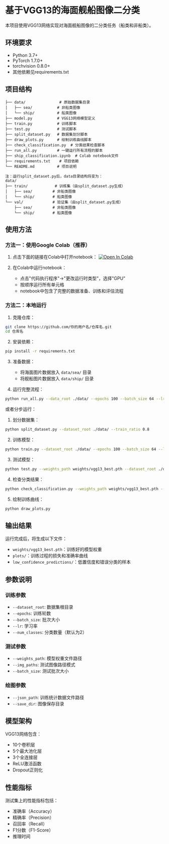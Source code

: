 # 基于VGG13的海面舰船图像二分类

本项目使用VGG13网络实现对海面舰船图像的二分类任务（船类和非船类）。

## 环境要求

- Python 3.7+
- PyTorch 1.7.0+
- torchvision 0.8.0+
- 其他依赖见requirements.txt

## 项目结构
```
├── data/               # 原始数据集目录
│   ├── sea/           # 非船类图像
│   └── ship/          # 船类图像
├── model.py           # VGG13网络模型定义
├── train.py           # 训练脚本
├── test.py            # 测试脚本
├── split_dataset.py   # 数据集划分脚本
├── draw_plots.py      # 绘制训练曲线脚本
├── check_classification.py  # 分类结果检查脚本
├── run_all.py         # 一键运行所有流程的脚本
├── ship_classification.ipynb  # Colab notebook文件
├── requirements.txt    # 项目依赖
└── README.md          # 项目说明

注：运行split_dataset.py后，data目录结构将变为：
data/
├── train/            # 训练集（由split_dataset.py生成）
│   ├── sea/         # 非船类图像
│   └── ship/        # 船类图像
└── val/             # 验证集（由split_dataset.py生成）
    ├── sea/         # 非船类图像
    └── ship/        # 船类图像
```

## 使用方法

### 方法一：使用Google Colab（推荐）

1. 点击下面的链接在Colab中打开notebook：
[![Open In Colab](https://colab.research.google.com/assets/colab-badge.svg)](https://colab.research.google.com/github/你的用户名/仓库名/blob/main/ship_classification.ipynb)

2. 在Colab中运行notebook：
   - 点击"代码执行程序"→"更改运行时类型"，选择"GPU"
   - 按顺序运行所有单元格
   - notebook中包含了完整的数据准备、训练和评估流程

### 方法二：本地运行

1. 克隆仓库：
```bash
git clone https://github.com/你的用户名/仓库名.git
cd 仓库名
```

2. 安装依赖：
```bash
pip install -r requirements.txt
```

3. 准备数据：
   - 将海面图片数据放入 `data/sea/` 目录
   - 将舰船图片数据放入 `data/ship/` 目录

4. 运行完整流程：
```bash
python run_all.py --data_root ./data/ --epochs 100 --batch_size 64 --lr 0.0001
```

或者分步运行：

1. 划分数据集：
```bash
python split_dataset.py --dataset_root ./data/ --train_ratio 0.8
```

2. 训练模型：
```bash
python train.py --dataset_root ./data/ --epochs 100 --batch_size 64 --lr 0.0001
```

3. 测试模型：
```bash
python test.py --weights_path weights/vgg13_best.pth --dataset_root ./data/
```

4. 检查分类结果：
```bash
python check_classification.py --weights_path weights/vgg13_best.pth --dataset_root ./data/ --conf_thr 0.9
```

5. 绘制训练曲线：
```bash
python draw_plots.py
```

## 输出结果

运行完成后，将生成以下文件：

- `weights/vgg13_best.pth`：训练好的模型权重
- `plots/`：训练过程的损失和准确率曲线
- `low_confidence_predictions/`：低置信度和错误分类的样本

## 参数说明

### 训练参数
- `--dataset_root`: 数据集根目录
- `--epochs`: 训练轮数
- `--batch_size`: 批次大小
- `--lr`: 学习率
- `--num_classes`: 分类数量（默认为2）

### 测试参数
- `--weights_path`: 模型权重文件路径
- `--img_paths`: 测试图像路径模式
- `--batch_size`: 测试批次大小

### 绘图参数
- `--json_path`: 训练统计数据文件路径
- `--save_dir`: 图像保存目录

## 模型架构

VGG13网络包含：
- 10个卷积层
- 5个最大池化层
- 3个全连接层
- ReLU激活函数
- Dropout正则化

## 性能指标

测试集上的性能指标包括：
- 准确率（Accuracy）
- 精确率（Precision）
- 召回率（Recall）
- F1分数（F1-Score）
- 推理时间
